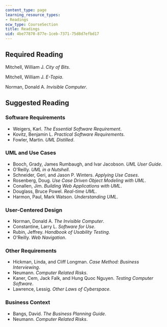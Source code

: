 ```yaml
---
content_type: page
learning_resource_types:
- Readings
ocw_type: CourseSection
title: Readings
uid: 4be77870-877e-1ceb-7371-75d8d7efbd17
---
```


Required Reading
----------------

Mitchell, William J. _City of Bits_.

Mitchell, William J. _E-Topia_.

Norman, Donald A. _Invisible Computer_.

Suggested Reading
-----------------

### Software Requirements

*   Weigers, Karl. _The Essential Software Requirement_.
*   Kovitz, Benjamin L. _Practical Software Requirements_.
*   Fowler, Martin. _UML Distilled_.

### UML and Use Cases

*   Booch, Grady, James Rumbaugh, and Ivar Jacobson. _UML User Guide_.
*   O'Reilly. _UML in a Nutshell_.
*   Schneider, Geri, and Jason P. Winters. _Applying Use Cases_.
*   Rosenberg, Doug. _Use Case Driven Object Modeling with UML_.
*   Conallen, Jim. _Building Web Applications with UML_.
*   Douglass, Bruce Powel. _Real-time UML_.
*   Harmon, Paul, Mark Watson. _Understanding UML_.

### User-Centered Design

*   Norman, Donald A. _The Invisible Computer_.
*   Constantine, Larry L. _Software for Use_.
*   Rubin, Jeffrey. _Handbook of Usability Testing_.
*   O'Reilly. _Web Navigation_.

### Other Requirements

*   Hickman, Linda, and Cliff Longman. _Case Method: Business Interviewing_.
*   Neumann. _Computer Related Risks_.
*   Kaner, Cem, Jack Falk, and Hung Quoc Nguyen. _Testing Computer Software_.
*   Lawrence, Lessig. _Other Laws of Cyberspace_.

### Business Context

*   Bangs, David. _The Business Planning Guide_.
*   Neumann. _Computer Related Risks_.